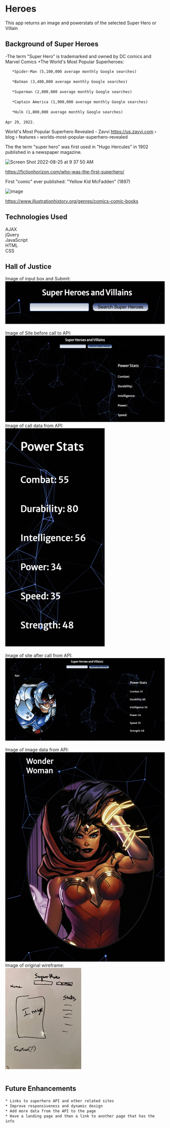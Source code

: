 # Heroes #

This app returns an image and powerstats of the selected Super Hero or Villain

## Background of Super Heroes ##

-The term "Super Hero" is trademarked and owned by DC comics and Marvel Comics
+The World's Most Popular Superheroes:  
       
       *Spider-Man (5,100,000 average monthly Google searches)   
       
       *Batman (3,400,000 average monthly Google searches)  
       
       *Superman (2,000,000 average monthly Google searches)  
       
       *Captain America (1,900,000 average monthly Google searches)  
       
       *Hulk (1,800,000 average monthly Google searches)  
    
    Apr 29, 2022. 

World's Most Popular Superhero Revealed - Zavvi https://us.zavvi.com › blog › features › worlds-most-popular-superhero-revealed  

The the term "super hero" was first used in "Hugo Hercules" in 1902 published in a newspaper magazine.


![Screen Shot 2022-08-25 at 9 37 50 AM](https://user-images.githubusercontent.com/111613075/186679879-9edb7533-0df1-41dc-8887-c34163287858.png)

https://fictionhorizon.com/who-was-the-first-superhero/

First "comic" ever published: "Yellow Kid McFadden" (1897)

![image](https://user-images.githubusercontent.com/111613075/186681968-9454841d-8377-4624-bf04-176f916ae7d5.png)

https://www.illustrationhistory.org/genres/comics-comic-books


## Technologies Used ##
AJAX  
jQuery  
JavaScript  
HTML  
CSS  

## Hall of Justice ##
Image of input box and Submit:  
![Image of input box and Submit](images/Screen%20Shot%202022-08-25%20at%2011.14.30%20AM.png)  
<br>
Image of Site before call to API:  
![Image of Site before call to API](images/Screen%20Shot%202022-08-25%20at%2011.42.48%20AM.png)
<br>
Image of call data from API:  
![Image of call data from API ](images/Screen%20Shot%202022-08-25%20at%2011.15.05%20AM.png)  
<br>
Image of site after call from API:  
![Image of site after call from API](images/Screen%20Shot%202022-08-25%20at%2011.16.35%20AM.png)  
<br>
Image of image data from API:
![Image of image data from API](images/Screen%20Shot%202022-08-25%20at%2011.19.52%20AM.png)
<br>
Image of original wireframe:  
![Image of original wireframe](images/wireframe.jpeg)
<br>
<br>
  
## Future Enhancements ##
    * Links to superhero API and other related sites  
    * Improve responsiveness and dynamic design  
    * Add more data from the API to the page  
    * Have a landing page and then a link to another page that has the info  